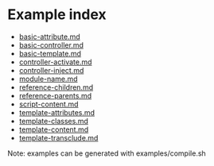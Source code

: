 Example index
=============

- [basic-attribute.md](basic-attribute.md)
- [basic-controller.md](basic-controller.md)
- [basic-template.md](basic-template.md)
- [controller-activate.md](controller-activate.md)
- [controller-inject.md](controller-inject.md)
- [module-name.md](module-name.md)
- [reference-children.md](reference-children.md)
- [reference-parents.md](reference-parents.md)
- [script-content.md](script-content.md)
- [template-attributes.md](template-attributes.md)
- [template-classes.md](template-classes.md)
- [template-content.md](template-content.md)
- [template-transclude.md](template-transclude.md)


Note: examples can be generated with examples/compile.sh

